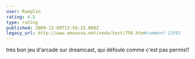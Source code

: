 ```yaml
---
user: Raeglin
rating: 4.5
type: rating
published: 2009-12-09T13:56:15.000Z
legacy_url: http://www.emunova.net/veda/test/756.htm#comment-12593
---
```

très bon jeu d'arcade sur dreamcast, qui défoule comme c'est pas permis!!